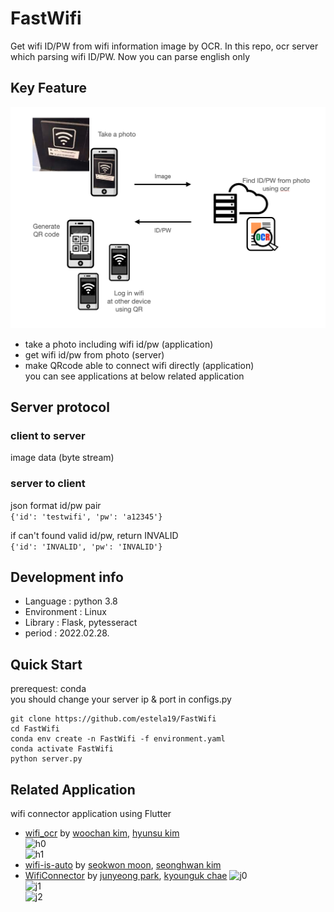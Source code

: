 # FastWifi
Get wifi ID/PW from wifi information image by OCR. In this repo, ocr server which parsing wifi ID/PW. Now you can parse english only

## Key Feature
![struct](https://github.com/estela19/FastWifi/blob/master/utils/structure.png)  

* take a photo including wifi id/pw (application)
* get wifi id/pw from photo (server)
* make QRcode able to connect wifi directly (application)  
you can see applications at below related application

## Server protocol
### client to server
image data (byte stream)
### server to client
json format id/pw pair  
```{'id': 'testwifi', 'pw': 'a12345'}```

if can't found valid id/pw, return INVALID  
```{'id': 'INVALID', 'pw': 'INVALID'}```

## Development info
* Language : python 3.8
* Environment : Linux
* Library : Flask, pytesseract
* period : 2022.02.28.

## Quick Start
prerequest: conda  
you should change your server ip & port in configs.py
```
git clone https://github.com/estela19/FastWifi
cd FastWifi
conda env create -n FastWifi -f environment.yaml
conda activate FastWifi
python server.py
```


## Related Application
wifi connector application using Flutter
* [wifi_ocr](https://github.com/GiveMeMandu/wifi_ocr) by [woochan kim](https://github.com/GiveMeMandu), [hyunsu kim](https://github.com/1cekrim)  
![h0](https://github.com/estela19/FastWifi/blob/master/utils/h0.png)  
![h1](https://github.com/estela19/FastWifi/blob/master/utils/h1.png)
* [wifi-is-auto](https://github.com/you4rin/wifi-is-auto/tree/develop) by [seokwon moon](https://github.com/you4rin), [seonghwan kim](https://github.com/FYLSunghwan)
* [WifiConnector](https://github.com/frechele/WifiConnector) by [junyeong park](https://github.com/frechele), [kyounguk chae](https://github.com/ShyRoute)
![j0](https://github.com/estela19/FastWifi/blob/master/utils/j0.png)  
![j1](https://github.com/estela19/FastWifi/blob/master/utils/j1.png)  
![j2](https://github.com/estela19/FastWifi/blob/master/utils/j2.png)
